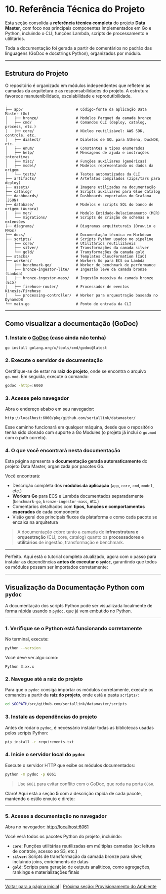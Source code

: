 # 10. Referência Técnica do Projeto 

Esta seção consolida a **referência técnica completa** do projeto **Data Master**, com foco nos principais componentes implementados em Go e Python, incluindo o CLI, funções Lambda, scripts de processamento e utilitários.

Toda a documentação foi gerada a partir de comentários no padrão das linguagens (GoDoc e docstrings Python), organizados por módulo.

---

## Estrutura do Projeto

O repositório é organizado em módulos independentes que refletem as camadas da arquitetura e as responsabilidades do projeto. A estrutura favorece manutenibilidade, escalabilidade e reprodutibilidade.

```
.
├── app/                        # Código-fonte da aplicação Data Master (Go)
│   ├── bronze/                 # Modelos Parquet da camada bronze
│   ├── cmd/                    # Comandos CLI (deploy, catalog, process, etc.)
│   ├── core/                   # Núcleo reutilizável: AWS SDK, controle, etc.
│   ├── dialect/                # Dialetos de SQL para Athena, DuckDB, etc.
│   ├── enum/                   # Constantes e tipos enumerados
│   ├── help/                   # Mensagens de ajuda e instruções interativas
│   ├── misc/                   # Funções auxiliares (genéricas)
│   ├── model/                  # Modelos representando os dados da origem 
│   └── tests/                  # Testes automatizados da CLI
├── artifacts/                  # Artefatos compilados (zips/tars para deploy)
├── assets/                     # Imagens utilizadas na documentação
├── catalog/                    # Scripts auxiliares para Glue Catalog
├── dashboards/                 # Dashboards exportadas do Grafana (JSON)
├── database/                   # Modelos e scripts SQL do banco de origem (Aurora)
│   ├── mer/                    # Modelo Entidade-Relacionamento (MER) 
│   └── migrations/             # Scripts de criação de schemas e extensões
├── diagrams/                   # Diagramas arquiteturais (Draw.io e PNGs)
├── docs/                       # Documentação técnica em Markdown
├── scripts/                    # Scripts Python usados no pipeline
│   ├── core/                   # Utilitários reutilizáveis
│   ├── silver/                 # Transformações da camada silver
│   └── gold/                   # Transformações da camada gold
├── stacks/                     # Templates CloudFormation (IaC)
├── workers/                    # Workers Go para ECS ou Lambda 
│   ├── benchmark-go/           # Worker de benchmark de performance
│   ├── bronze-ingestor-lite/   # Ingestão leve da camada bronze (Lambda)
│   ├── bronze-ingestor-mass/   # Ingestão massiva da camada bronze (ECS)
│   ├── firehose-router/        # Processador de eventos Kinesis/Firehose
│   └── processing-controller/  # Worker para orquestração baseada no DynamoDB
└── main.go                     # Ponto de entrada da CLI
```

---

## Como visualizar a documentação (GoDoc)

### 1. Instale o [GoDoc](https://go.dev/doc/comment) (caso ainda não tenha)

```
go install golang.org/x/tools/cmd/godoc@latest
````

### 2. Execute o servidor de documentação

Certifique-se de estar na **raiz do projeto**, onde se encontra o arquivo `go.mod`. Em seguida, execute o comando:

```bash
godoc -http=:6060
```

### 3. Acesse pelo navegador

Abra o endereço abaixo em seu navegador:

```
http://localhost:6060/pkg/github.com/seriallink/datamaster/
```

Esse caminho funcionará em qualquer máquina, desde que o repositório tenha sido clonado com suporte a Go Modules (o projeto já inclui o `go.mod` com o path correto).

### 4. O que você encontrará nesta documentação

Esta página apresenta a **documentação gerada automaticamente** do projeto Data Master, organizada por pacotes Go.

Você encontrará:

* Descrição completa dos **módulos da aplicação** (`app`, `core`, `cmd`, `model`, etc.)
* **Workers Go** para ECS e Lambda documentados separadamente (`benchmark-go`, `bronze-ingestor-mass`, etc.)
* Comentários detalhados com **tipos, funções e comportamentos esperados** de cada componente
* Visão geral dos principais fluxos da plataforma e como cada pacote se encaixa na arquitetura

> A documentação cobre tanto a camada de **infraestrutura e orquestração** (CLI, core, catalog) quanto os **processadores e utilitários** de ingestão, transformação e benchmark.

---
Perfeito. Aqui está o tutorial completo atualizado, agora com o passo para instalar as dependências **antes de executar o `pydoc`**, garantindo que todos os módulos possam ser importados corretamente:

---

## Visualização da Documentação Python com `pydoc`

A documentação dos scripts Python pode ser visualizada localmente de forma rápida usando o `pydoc`, que já vem embutido no Python.

---

### 1. Verifique se o Python está funcionando corretamente

No terminal, execute:

```bash
python --version
```

Você deve ver algo como:

```
Python 3.xx.x
```

### 2. Navegue até a raiz do projeto

Para que o `pydoc` consiga importar os módulos corretamente, execute os comandos a partir da **raiz do projeto**, onde está a pasta `scripts/`:

```bash
cd $GOPATH/src/github.com/seriallink/datamaster/scripts
```

### 3. Instale as dependências do projeto

Antes de rodar o `pydoc`, é necessário instalar todas as bibliotecas usadas pelos scripts Python:

```bash
pip install -r requirements.txt
```

### 4. Inicie o servidor local do `pydoc`

Execute o servidor HTTP que exibe os módulos documentados:

```bash
python -m pydoc -p 6061
```

> Use `6061` para evitar conflito com o GoDoc, que roda na porta `6060`.

Claro! Aqui está a seção **5** com a descrição rápida de cada pacote, mantendo o estilo enxuto e direto:

---

### 5. Acesse a documentação no navegador

Abra no navegador: [http://localhost:6061](http://localhost:6061)

Você verá todos os pacotes Python do projeto, incluindo:

* **`core`**: Funções utilitárias reutilizadas em múltiplas camadas (ex: leitura de controle, acesso ao S3, etc.)
* **`silver`**: Scripts de transformação da camada bronze para silver, incluindo joins, enrichments de datas
* **`gold`**: Scripts para geração de outputs analíticos, como agregações, rankings e materializações finais

---

[Voltar para a página inicial](../README.md#documentação) | [Próxima seção: Provisionamento do Ambiente](provisioning.md)